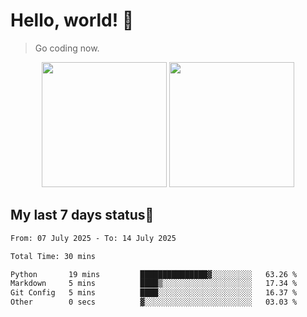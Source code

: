 # Hello, world! 🥰
> Go coding now.

<div align="center">
<div><img src="https://github-readme-stats.vercel.app/api?username=Xrondev&count_private=true" height="200px"/> <img src="https://github-readme-stats.vercel.app/api/top-langs/?username=Xrondev" height="200px"/></div>
</div>
<div align="center"></div>  

## My last 7 days status🧐

<!--START_SECTION:waka-->

```txt
From: 07 July 2025 - To: 14 July 2025

Total Time: 30 mins

Python       19 mins         ███████████████▓░░░░░░░░░   63.26 %
Markdown     5 mins          ████▒░░░░░░░░░░░░░░░░░░░░   17.34 %
Git Config   5 mins          ████░░░░░░░░░░░░░░░░░░░░░   16.37 %
Other        0 secs          ▓░░░░░░░░░░░░░░░░░░░░░░░░   03.03 %
```

<!--END_SECTION:waka-->
